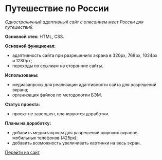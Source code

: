 # Путешествие по России
_Одностраничный адаптивный сайт с описанием мест России для путешествий._

**Основной стек:** HTML, CSS.

**Основной функционал:**
* адаптивность сайта при разрешениях экрана в 320px, 768px, 1024px и 1280px;
* переходы по ссылкам на сторонние сайты.

**Использованы:**
* медиазапросы для реализации адаптивности сайта для разрешений экрана;
* организация файлов по методологии БЭМ.

**Статус проекта:**
* проект не завершен, планируются доработки.

**Планы на доработку:**
* добавить медиазапросы для разрешений широких экранов мобильных телефонов (425px);
* добавить возможность увеличивать картинки на весь экран.

[Перейти на сайт](https://nadineplatonova.github.io/russian-travel)